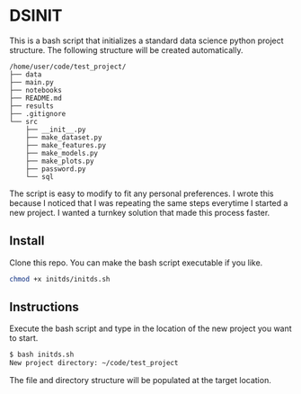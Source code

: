 # DSINIT

This is a bash script that initializes a standard data science python project structure.  The following structure will be created automatically.

```
/home/user/code/test_project/
├── data
├── main.py
├── notebooks
├── README.md
├── results
├── .gitignore
└── src
    ├── __init__.py
    ├── make_dataset.py
    ├── make_features.py
    ├── make_models.py
    ├── make_plots.py
    ├── password.py
    └── sql
```

The script is easy to modify to fit any personal preferences.  I wrote this because I noticed that I was repeating the same steps everytime I started a new project.  I wanted a turnkey solution that made this process faster.

## Install

Clone this repo.  You can make the bash script executable if you like.

```bash
chmod +x initds/initds.sh
```

## Instructions

Execute the bash script and type in the location of the new project you want to start.

```bash
$ bash initds.sh
New project directory: ~/code/test_project
```

The file and directory structure will be populated at the target location.
